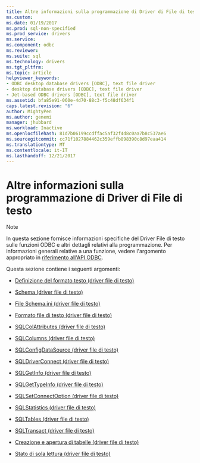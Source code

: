 ```yaml
---
title: Altre informazioni sulla programmazione di Driver di File di testo | Documenti Microsoft
ms.custom: 
ms.date: 01/19/2017
ms.prod: sql-non-specified
ms.prod_service: drivers
ms.service: 
ms.component: odbc
ms.reviewer: 
ms.suite: sql
ms.technology: drivers
ms.tgt_pltfrm: 
ms.topic: article
helpviewer_keywords:
- ODBC desktop database drivers [ODBC], text file driver
- desktop database drivers [ODBC], text file driver
- Jet-based ODBC drivers [ODBC], text file driver
ms.assetid: bfa85e91-060e-4d70-88c3-f5c48df634f1
caps.latest.revision: "6"
author: MightyPen
ms.author: genemi
manager: jhubbard
ms.workload: Inactive
ms.openlocfilehash: 81d7b06199ccdffac5af32f4d8c0aa7b8c537ae6
ms.sourcegitcommit: cc71f1027884462c359effb898390c8d97eaa414
ms.translationtype: MT
ms.contentlocale: it-IT
ms.lasthandoff: 12/21/2017
---
```

# <a name="other-text-file-driver-programming-details"></a>Altre informazioni sulla programmazione di Driver di File di testo
> [!NOTE]  
>  In questa sezione fornisce informazioni specifiche del Driver File di testo sulle funzioni ODBC e altri dettagli relativi alla programmazione. Per informazioni generali relative a una funzione, vedere l'argomento appropriato in [riferimento all'API ODBC](../../odbc/reference/syntax/odbc-api-reference.md).  
  
 Questa sezione contiene i seguenti argomenti:  
  
-   [Definizione del formato testo (driver file di testo)](../../odbc/microsoft/defining-text-format-text-file-driver.md)  
  
-   [Schema (driver file di testo)](../../odbc/microsoft/schema-text-file-driver.md)  
  
-   [File Schema.ini (driver file di testo)](../../odbc/microsoft/schema-ini-file-text-file-driver.md)  
  
-   [Formato file di testo (driver file di testo)](../../odbc/microsoft/text-file-format-text-file-driver.md)  
  
-   [SQLColAttributes (driver file di testo)](../../odbc/microsoft/sqlcolattributes-text-file-driver.md)  
  
-   [SQLColumns (driver file di testo)](../../odbc/microsoft/sqlcolumns-text-file-driver.md)  
  
-   [SQLConfigDataSource (driver file di testo)](../../odbc/microsoft/sqlconfigdatasource-text-file-driver.md)  
  
-   [SQLDriverConnect (driver file di testo)](../../odbc/microsoft/sqldriverconnect-text-file-driver.md)  
  
-   [SQLGetInfo (driver file di testo)](../../odbc/microsoft/sqlgetinfo-text-file-driver.md)  
  
-   [SQLGetTypeInfo (driver file di testo)](../../odbc/microsoft/sqlgettypeinfo-text-file-driver.md)  
  
-   [SQLSetConnectOption (driver file di testo)](../../odbc/microsoft/sqlsetconnectoption-text-file-driver.md)  
  
-   [SQLStatistics (driver file di testo)](../../odbc/microsoft/sqlstatistics-text-file-driver.md)  
  
-   [SQLTables (driver file di testo)](../../odbc/microsoft/sqltables-text-file-driver.md)  
  
-   [SQLTransact (driver file di testo)](../../odbc/microsoft/sqltransact-text-file-driver.md)  
  
-   [Creazione e apertura di tabelle (driver file di testo)](../../odbc/microsoft/creating-and-opening-tables-text-file-driver.md)  
  
-   [Stato di sola lettura (driver file di testo)](../../odbc/microsoft/read-only-status-text-file-driver.md)
